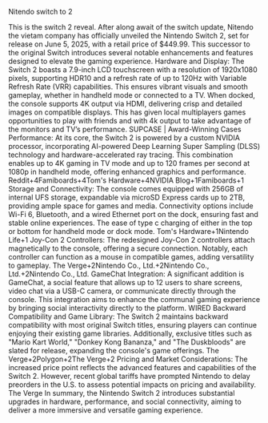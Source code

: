 Nitendo switch to 2 
 
This is the switch 2 reveal. After along await of the switch update, Nitendo the vietam company has officially unveiled the Nintendo Switch 2, set for release on June 5, 2025, with a retail price of $449.99. This successor to the original Switch introduces several notable enhancements and features designed to elevate the gaming experience.
Hardware and Display:
The Switch 2 boasts a 7.9-inch LCD touchscreen with a resolution of 1920x1080 pixels, supporting HDR10 and a refresh rate of up to 120Hz with Variable Refresh Rate (VRR) capabilities. This ensures vibrant visuals and smooth gameplay, whether in handheld mode or connected to a TV. When docked, the console supports 4K output via HDMI, delivering crisp and detailed images on compatible displays. This has given local multiplayers games opportunities to play with friends and with 4k output to take advantage of the monitors and TV’s performance. SUPCASE | Award-Winning Cases
Performance:
At its core, the Switch 2 is powered by a custom NVIDIA processor, incorporating AI-powered Deep Learning Super Sampling (DLSS) technology and hardware-accelerated ray tracing. This combination enables up to 4K gaming in TV mode and up to 120 frames per second at 1080p in handheld mode, offering enhanced graphics and performance.  Reddit+4Famiboards+4Tom's Hardware+4NVIDIA Blog+1Famiboards+1
Storage and Connectivity:
The console comes equipped with 256GB of internal UFS storage, expandable via microSD Express cards up to 2TB, providing ample space for games and media. Connectivity options include Wi-Fi 6, Bluetooth, and a wired Ethernet port on the dock, ensuring fast and stable online experiences. The ease of type c charging of either in the top or bottom for handheld mode or dock mode. Tom's Hardware+1Nintendo Life+1
Joy-Con 2 Controllers:
The redesigned Joy-Con 2 controllers attach magnetically to the console, offering a secure connection. Notably, each controller can function as a mouse in compatible games, adding versatility to gameplay. The Verge+2Nintendo Co., Ltd.+2Nintendo Co., Ltd.+2Nintendo Co., Ltd.
GameChat Integration:
A significant addition is GameChat, a social feature that allows up to 12 users to share screens, video chat via a USB-C camera, or communicate directly through the console. This integration aims to enhance the communal gaming experience by bringing social interactivity directly to the platform. WIRED
Backward Compatibility and Game Library:
The Switch 2 maintains backward compatibility with most original Switch titles, ensuring players can continue enjoying their existing game libraries. Additionally, exclusive titles such as "Mario Kart World," "Donkey Kong Bananza," and "The Duskbloods" are slated for release, expanding the console's game offerings. The Verge+2Polygon+2The Verge+2
Pricing and Market Considerations:
The increased price point reflects the advanced features and capabilities of the Switch 2. However, recent global tariffs have prompted Nintendo to delay preorders in the U.S. to assess potential impacts on pricing and availability. The Verge
In summary, the Nintendo Switch 2 introduces substantial upgrades in hardware, performance, and social connectivity, aiming to deliver a more immersive and versatile gaming experience.

